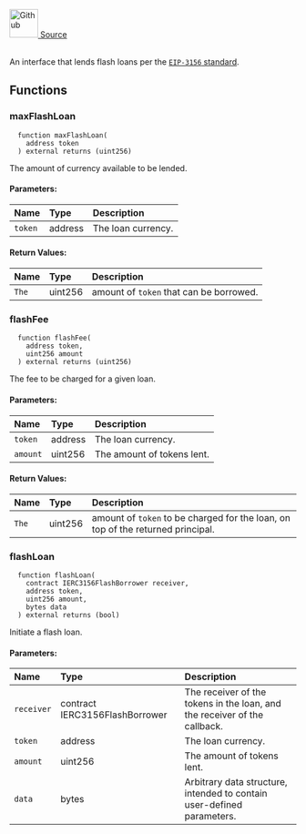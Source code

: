 <a href="https://github.com/solace-fi/solace-core/blob/main/contracts/interfaces/IERC3156FlashLender.sol"><img src="/img/github.svg" alt="Github" width="50px"/> Source</a><br/><br/>

An interface that lends flash loans per the [`EIP-3156` standard](https://eips.ethereum.org/EIPS/eip-3156).


## Functions
### maxFlashLoan
```solidity
  function maxFlashLoan(
    address token
  ) external returns (uint256)
```

The amount of currency available to be lended.

#### Parameters:
| Name | Type | Description                                                          |
| :--- | :--- | :------------------------------------------------------------------- |
| `token` | address | The loan currency. |

#### Return Values:
| Name                           | Type          | Description                                                                  |
| :----------------------------- | :------------ | :--------------------------------------------------------------------------- |
| `The` | uint256 | amount of `token` that can be borrowed. |

### flashFee
```solidity
  function flashFee(
    address token,
    uint256 amount
  ) external returns (uint256)
```

The fee to be charged for a given loan.

#### Parameters:
| Name | Type | Description                                                          |
| :--- | :--- | :------------------------------------------------------------------- |
| `token` | address | The loan currency. |
| `amount` | uint256 | The amount of tokens lent. |

#### Return Values:
| Name                           | Type          | Description                                                                  |
| :----------------------------- | :------------ | :--------------------------------------------------------------------------- |
| `The` | uint256 | amount of `token` to be charged for the loan, on top of the returned principal. |

### flashLoan
```solidity
  function flashLoan(
    contract IERC3156FlashBorrower receiver,
    address token,
    uint256 amount,
    bytes data
  ) external returns (bool)
```

Initiate a flash loan.

#### Parameters:
| Name | Type | Description                                                          |
| :--- | :--- | :------------------------------------------------------------------- |
| `receiver` | contract IERC3156FlashBorrower | The receiver of the tokens in the loan, and the receiver of the callback. |
| `token` | address | The loan currency. |
| `amount` | uint256 | The amount of tokens lent. |
| `data` | bytes | Arbitrary data structure, intended to contain user-defined parameters. |



